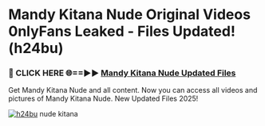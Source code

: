 # Mandy Kitana Nude Original Videos 0nlyFans Leaked - Files Updated! (h24bu)

<h3>🔴 CLICK HERE 🌐==►► <a href="https://tinyurl.com/52m3yx9h" rel="nofollow">Mandy Kitana Nude Updated Files</a></h3>

Get Mandy Kitana Nude and all content. Now you can access all videos and pictures of Mandy Kitana Nude. New Updated Files 2025!

[![h24bu](https://i.imgur.com/TnHtlc8.gif)](https://tinyurl.com/52m3yx9h)
nude kitana